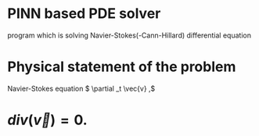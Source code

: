 # PINN based PDE solver
program which is solving Navier-Stokes(-Cann-Hillard) differential equation

# Physical statement of the problem
Navier-Stokes equation
$ \partial _t \vec{v} ,$
# $div(\vec{v}) = 0.$

